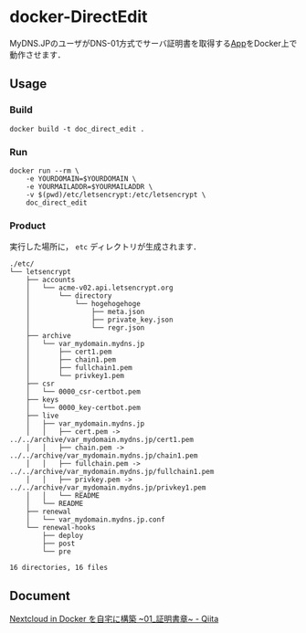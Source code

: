 # docker-DirectEdit

MyDNS.JPのユーザがDNS-01方式でサーバ証明書を取得する[App](https://github.com/disco-v8/DirectEdit)をDocker上で動作させます．

## Usage
### Build 
```:sh
docker build -t doc_direct_edit .
```


### Run
```:sh
docker run --rm \
	-e YOURDOMAIN=$YOURDOMAIN \
	-e YOURMAILADDR=$YOURMAILADDR \
	-v $(pwd)/etc/letsencrypt:/etc/letsencrypt \
	doc_direct_edit
```

### Product
実行した場所に， `etc` ディレクトリが生成されます．


```:txt
./etc/
└── letsencrypt
    ├── accounts
    │   └── acme-v02.api.letsencrypt.org
    │       └── directory
    │           └── hogehogehoge
    │               ├── meta.json
    │               ├── private_key.json
    │               └── regr.json
    ├── archive
    │   └── var_mydomain.mydns.jp
    │       ├── cert1.pem
    │       ├── chain1.pem
    │       ├── fullchain1.pem
    │       └── privkey1.pem
    ├── csr
    │   └── 0000_csr-certbot.pem
    ├── keys
    │   └── 0000_key-certbot.pem
    ├── live
    │   ├── var_mydomain.mydns.jp
    │   │   ├── cert.pem -> ../../archive/var_mydomain.mydns.jp/cert1.pem
    │   │   ├── chain.pem -> ../../archive/var_mydomain.mydns.jp/chain1.pem
    │   │   ├── fullchain.pem -> ../../archive/var_mydomain.mydns.jp/fullchain1.pem
    │   │   ├── privkey.pem -> ../../archive/var_mydomain.mydns.jp/privkey1.pem
    │   │   └── README
    │   └── README
    ├── renewal
    │   └── var_mydomain.mydns.jp.conf
    └── renewal-hooks
        ├── deploy
        ├── post
        └── pre

16 directories, 16 files
```

## Document
[Nextcloud in Docker を自宅に構築 ~01_証明書章~ - Qiita](https://qiita.com/AkihisaYoshii4/items/3b18af3788c96b1f67f0)
